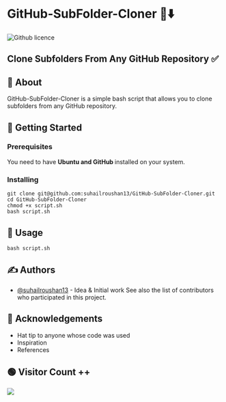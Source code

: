 # GitHub-SubFolder-Cloner 📁⬇️
![Github licence](http://img.shields.io/badge/license-MIT-blue.svg)

<h2>Clone Subfolders From Any GitHub Repository ✅</h2>


## 🧐 About <a name = "about"></a>
GitHub-SubFolder-Cloner is a simple bash script that allows you to clone subfolders from any GitHub repository.
## 🏁 Getting Started <a name = "getting_started"></a>
### Prerequisites
You need to have <b>Ubuntu and GitHub </b> installed on your system.
### Installing
```
git clone git@github.com:suhailroushan13/GitHub-SubFolder-Cloner.git
cd GitHub-SubFolder-Cloner
chmod +x script.sh
bash script.sh
```
## 🎈 Usage <a name="usage"></a>
```
bash script.sh
```
## ✍️ Authors <a name = "authors"></a>
- [@suhailroushan13](https://github.com/suhailroushan13) - Idea & Initial work
See also the list of contributors who participated in this project.
## 🎉 Acknowledgements <a name = "acknowledgement"></a>
- Hat tip to anyone whose code was used
- Inspiration
- References

<h2 align="left"> 🟢 Visitor Count ++</h2>
 <img src="https://profile-counter.glitch.me/GitHub-SubFolder-Cloner/count.svg" />




